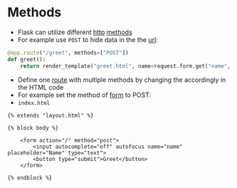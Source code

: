 # Methods

- Flask can utilize different [http](contents-http.md) [methods](computer-science/docs/basics/http/methods.md)
- For example use `POST` to hide data in the  the [url](url.md):
```python
@app.route("/greet", methods=["POST"])
def greet():
    return render_template("greet.html", name=request.form.get("name", "world"))
```


- Define one [route](routes.md) with multiple methods by changing the accordingly in the HTML code
- For example set the method of [form](forms.md) to POST:
- `index.html`
```
{% extends "layout.html" %}

{% block body %}

    <form action="/" method="post">
        <input autocomplete="off" autofocus name="name" placeholder="Name" type="text">
        <button type="submit">Greet</button>
    </form>

{% endblock %}
```